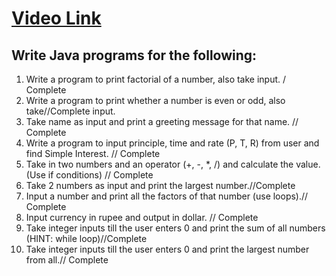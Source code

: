 # [Video Link](https://youtu.be/TAtrPoaJ7gc)

## Write Java programs for the following:

1. Write a program to print factorial of a number, also take input.  / Complete
2. Write a program to print whether a number is even or odd, also take//Complete
input.
3. Take name as input and print a greeting message for that name. // Complete
4. Write a program to input principle, time and rate (P, T, R) from user and
find Simple Interest. // Complete
5. Take in two numbers and an operator (+, -, *, /) and calculate the value.
(Use if conditions) // Complete
6. Take 2 numbers as input and print the largest number.//Complete
7. Input a number and print all the factors of that number (use loops).// Complete
8. Input currency in rupee and output in dollar. // Complete
9. Take integer inputs till the user enters 0 and print the sum of all numbers
(HINT: while loop)//Complete
10. Take integer inputs till the user enters 0 and print the largest number from
all.// Complete
